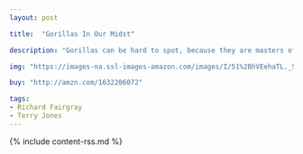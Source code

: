 ```yaml
---
layout: post

title:  "Gorillas In Our Midst"

description: "Gorillas can be hard to spot, because they are masters of disguise and really good at hiding. Gorillas often have jobs where they get to wear masks—that’s why so many gorillas are surgeons, astronauts, scuba divers, and ninjas. There are adult gorillas and kid gorillas. There are even gorillas that go to school with you. You may think you’ve seen a gorilla swinging by before, but it’s much more likely that he was an orangutan—orangutans are terrible at hiding. You will know when there are lots of gorillas living in your midst because the grocery stores will be entirely out of bananas. In fact, you should always carry a banana with you, because you never know when there might be a gorilla around."

img: "https://images-na.ssl-images-amazon.com/images/I/51%2BhVEehaTL._SL480_.jpg"

buy: "http://amzn.com/1632206072"

tags:
- Richard Fairgray
- Terry Jones
---
```


{% include content-rss.md %}
